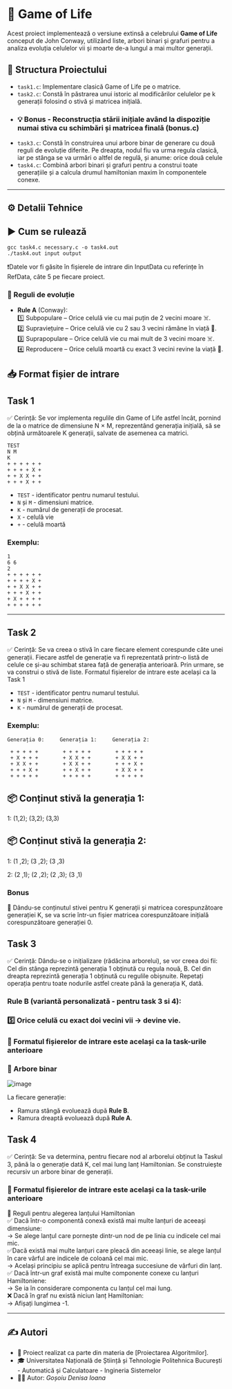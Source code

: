
# 🧬 Game of Life 

Acest proiect implementează o versiune extinsă a celebrului **Game of Life** conceput de John Conway, utilizând liste, arbori binari și grafuri pentru a analiza evoluția celulelor vii și moarte de-a lungul a mai multor generații.

## 📁 Structura Proiectului

- `task1.c`: Implementare clasică Game of Life pe o matrice.
- `task2.c`: Constă în păstrarea unui istoric al modificărilor celulelor pe k generații folosind o stivă și matricea inițială.
-  ### 💡 Bonus - Reconstrucția stării inițiale având la dispoziție numai stiva cu schimbări și matricea finală (bonus.c)
- `task3.c`: Constă în construirea unui arbore binar de generare cu două reguli de evoluție diferite. Pe dreapta, nodul fiu va urma regula clasică, iar pe stânga se va urmări o altfel de regulă, și anume: orice două celule 
- `task4.c`: Combină arbori binari și grafuri pentru a construi toate generațiile și a calcula drumul hamiltonian maxim în componentele conexe.
---
## ⚙️ Detalii Tehnice
## ▶️ Cum se rulează

```
gcc task4.c necessary.c -o task4.out
./task4.out input output
```
❗Datele vor fi găsite în fișierele de intrare din InputData cu referințe în RefData, câte 5 pe fiecare proiect.

### 🔁 Reguli de evoluție

- **Rule A** (Conway):  
1️⃣ Subpopulare – Orice celulă vie cu mai puțin de 2 vecini moare ☠️.  
2️⃣ Supraviețuire – Orice celulă vie cu 2 sau 3 vecini rămâne în viață 🌱.   
3️⃣ Suprapopulare – Orice celulă vie cu mai mult de 3 vecini moare ☠️.  
4️⃣ Reproducere – Orice celulă moartă cu exact 3 vecini revine la viață 🔄.  

## 📥 Format fișier de intrare 
## Task 1
✅ Cerință: Se vor implementa regulile din Game of Life astfel încât, pornind de la o matrice de dimensiune N × M, reprezentând generația inițială, să se obțină următoarele K generații, salvate de asemenea ca matrici.
```
TEST 
N M 
K 
+ + + + + + 
+ + + + X + 
+ + X X + + 
+ + + X + + 
```
- `TEST` - identificator pentru numarul testului.
- `N` și `M` - dimensiuni matrice.
- `K` - numărul de generații de procesat.
- `X` - celulă vie
- `+` - celulă moartă

### Exemplu:
```
1 
6 6 
2
+ + + + + + 
+ + + + X + 
+ + X X + + 
+ + + X + + 
+ X + + + + 
+ + + + + +
```
---
## Task 2
✅ Cerință: Se va creea o stivă în care fiecare element corespunde câte unei generații. Fiecare astfel de generație va fi reprezentată printr-o listă de celule ce și-au schimbat starea față de generația anterioară. Prin urmare, se va construi o stivă de liste.
Formatul fișierelor de intrare este același ca la Task 1
- `TEST` - identificator pentru numarul testului.
- `N` și `M` - dimensiuni matrice.
- `K` - numărul de generații de procesat.
  
### Exemplu:
```
Generația 0:     Generația 1:     Generația 2:

 + + + + +        + + + + +        + + + + + 
 + X + + +        + X X + +        + X X + + 
 + X X + +        + X X + +        + + + X +
 + + + X +        + + X + +        + X X + +
 + + + + +        + + + + +        + + + + +
```
## 📦 Conținut stivă la generația 1:
1: (1,2); (3,2); (3,3)

## 📦 Conținut stivă la generația 2:
1: (1 ,2); (3 ,2); (3 ,3)

2: (2 ,1); (2 ,2); (2 ,3); (3 ,1)
### Bonus
📌 Dându-se conținutul stivei pentru K generații și matricea corespunzătoare generației K, se va scrie într-un fișier matricea corespunzătoare inițială corespunzătoare generației 0.

## Task 3
✅ Cerință: Dându-se o inițializare (rădăcina arborelui), se vor creea doi fii: 
Cel din stânga reprezintă generația 1 obținută cu regula nouă, B.
Cel din dreapta reprezintă generația 1 obținută cu regulile obișnuite.
Repetați operația pentru toate nodurile astfel create până la generația K, dată.  
###  **Rule B** (variantă personalizată - pentru task 3 si 4):  
 ### 5️⃣ Orice celulă cu exact doi vecini vii → devine vie.  
### 📌 Formatul fișierelor de intrare este același ca la task-urile anterioare
### 🌲 Arbore binar

![image](https://github.com/user-attachments/assets/185d6a91-771e-460b-8e1d-4345ee623d79)

La fiecare generație:
- Ramura stângă evoluează după **Rule B**.
- Ramura dreaptă evoluează după **Rule A**.   

## Task 4
✅ Cerință:  Se va determina, pentru fiecare nod al arborelui obținut la Taskul 3, până la o generație dată K, cel mai lung lanț Hamiltonian.
Se construiește recursiv un arbore binar de generații.

### 📌 Formatul fișierelor de intrare este același ca la task-urile anterioare

📌 Reguli pentru alegerea lanțului Hamiltonian   
✅ Dacă într-o componentă conexă există mai multe lanțuri de aceeași dimensiune:   
   -> Se alege lanțul care pornește dintr-un nod de pe linia cu indicele cel mai mic.  
✅Dacă există mai multe lanțuri care pleacă din aceeași linie, se alege lanțul în care vârful are indicele de coloană cel mai mic.  
   -> Același principiu se aplică pentru întreaga succesiune de vârfuri din lanț.   
✅ Dacă într-un graf există mai multe componente conexe cu lanțuri Hamiltoniene:   
    -> Se ia în considerare componenta cu lanțul cel mai lung.   
❌ Dacă în graf nu există niciun lanț Hamiltonian:  
    -> Afișați lungimea -1.  

--- 
## ✍️ Autori

- 📌 Proiect realizat ca parte din materia de [Proiectarea Algoritmilor].
- 🎓 Universitatea Națională de Știință și Tehnologie Politehnica București - Automatică și Calculatoare - Ingineria Sistemelor
- 🧑‍💻 Autor: *Goșoiu Denisa Ioana*
